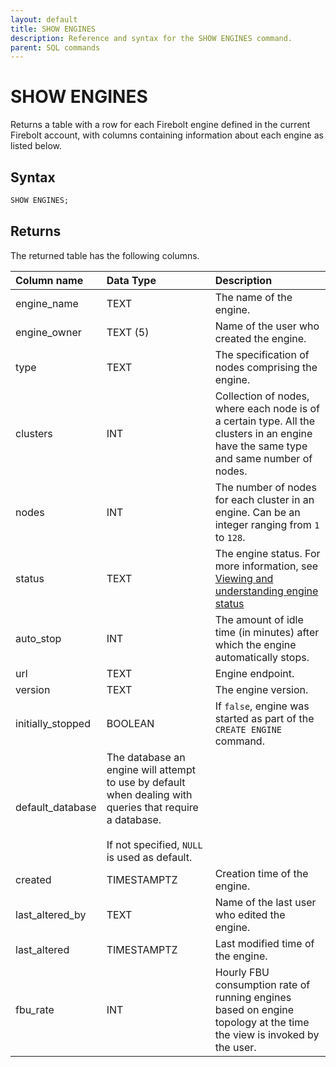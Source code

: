 ```yaml
---
layout: default
title: SHOW ENGINES
description: Reference and syntax for the SHOW ENGINES command.
parent: SQL commands
---
```


# SHOW ENGINES

Returns a table with a row for each Firebolt engine defined in the current Firebolt account, with columns containing information about each engine as listed below.

## Syntax

```sql
SHOW ENGINES;
```

## Returns

The returned table has the following columns.

| Column name                 | Data Type   | Description |
| :---------------------------| :-----------| :-----------|
| engine_name                 | TEXT      | The name of the engine. |
| engine_owner                | TEXT (5)  | Name of the user who created the engine. |
| type                        | TEXT      | The specification of nodes comprising the engine. |
| clusters                    | INT       | Collection of nodes, where each node is of a certain type. All the clusters in an engine have the same type and same number of nodes. |
| nodes                       | INT       | The number of nodes for each cluster in an engine. Can be an integer ranging from `1` to `128`. |
| status                      | TEXT      | The engine status. For more information, see [Viewing and understanding engine status](../../../Overview/understanding-engine-fundamentals.md#viewing-and-understanding-engine-status) |
| auto_stop                   | INT       | The amount of idle time (in minutes) after which the engine automatically stops. |
| url                         | TEXT      | Engine endpoint. |
| version                     | TEXT      | The engine version. |
| initially_stopped           | BOOLEAN   | If `false`, engine was started as part of the `CREATE ENGINE` command.|
| default_database | The database an engine will attempt to use by default when dealing with queries that require a database.<br><br>If not specified, `NULL` is used as default. |
| created                     | TIMESTAMPTZ | Creation time of the engine. |
| last_altered_by             | TEXT       | Name of the last user who edited the engine. |
| last_altered                | TIMESTAMPTZ | Last modified time of the engine. |
| fbu_rate                    | INT        | Hourly FBU consumption rate of running engines based on engine topology at the time the view is invoked by the user. |

